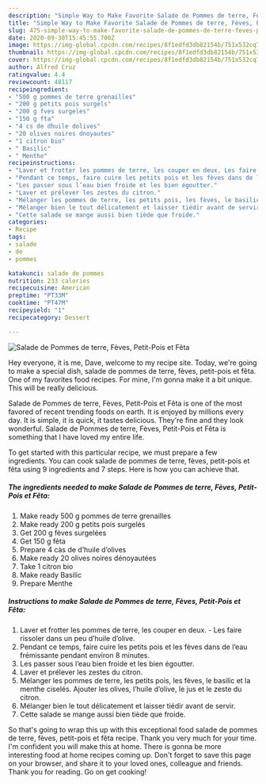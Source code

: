 ```yaml
---
description: "Simple Way to Make Favorite Salade de Pommes de terre, Fèves, Petit-Pois et Fêta"
title: "Simple Way to Make Favorite Salade de Pommes de terre, Fèves, Petit-Pois et Fêta"
slug: 475-simple-way-to-make-favorite-salade-de-pommes-de-terre-feves-petit-pois-et-feta
date: 2020-09-30T15:45:55.700Z
image: https://img-global.cpcdn.com/recipes/8f1edfd3db82154b/751x532cq70/salade-de-pommes-de-terre-feves-petit-pois-et-feta-photo-principale-de-la-recette.jpg
thumbnail: https://img-global.cpcdn.com/recipes/8f1edfd3db82154b/751x532cq70/salade-de-pommes-de-terre-feves-petit-pois-et-feta-photo-principale-de-la-recette.jpg
cover: https://img-global.cpcdn.com/recipes/8f1edfd3db82154b/751x532cq70/salade-de-pommes-de-terre-feves-petit-pois-et-feta-photo-principale-de-la-recette.jpg
author: Alfred Cruz
ratingvalue: 4.4
reviewcount: 48117
recipeingredient:
- "500 g pommes de terre grenailles"
- "200 g petits pois surgels"
- "200 g fves surgeles"
- "150 g fta"
- "4 cs de dhuile dolives"
- "20 olives noires dnoyautes"
- "1 citron bio"
- " Basilic"
- " Menthe"
recipeinstructions:
- "Laver et frotter les pommes de terre, les couper en deux. Les faire rissoler dans un peu d’huile d’olive."
- "Pendant ce temps, faire cuire les petits pois et les fèves dans de l’eau frémissante pendant environ 8 minutes."
- "Les passer sous l’eau bien froide et les bien égoutter."
- "Laver et prélever les zestes du citron."
- "Mélanger les pommes de terre, les petits pois, les fèves, le basilic et la menthe ciselés. Ajouter les olives, l’huile d’olive, le jus et le zeste du citron."
- "Mélanger bien le tout délicatement et laisser tiédir avant de servir."
- "Cette salade se mange aussi bien tiède que froide."
categories:
- Recipe
tags:
- salade
- de
- pommes

katakunci: salade de pommes 
nutrition: 233 calories
recipecuisine: American
preptime: "PT33M"
cooktime: "PT47M"
recipeyield: "1"
recipecategory: Dessert

---
```



![Salade de Pommes de terre, Fèves, Petit-Pois et Fêta](https://img-global.cpcdn.com/recipes/8f1edfd3db82154b/751x532cq70/salade-de-pommes-de-terre-feves-petit-pois-et-feta-photo-principale-de-la-recette.jpg)

Hey everyone, it is me, Dave, welcome to my recipe site. Today, we're going to make a special dish, salade de pommes de terre, fèves, petit-pois et fêta. One of my favorites food recipes. For mine, I'm gonna make it a bit unique. This will be really delicious.



Salade de Pommes de terre, Fèves, Petit-Pois et Fêta is one of the most favored of recent trending foods on earth. It is enjoyed by millions every day. It is simple, it is quick, it tastes delicious. They're fine and they look wonderful. Salade de Pommes de terre, Fèves, Petit-Pois et Fêta is something that I have loved my entire life.


To get started with this particular recipe, we must prepare a few ingredients. You can cook salade de pommes de terre, fèves, petit-pois et fêta using 9 ingredients and 7 steps. Here is how you can achieve that.

<!--inarticleads1-->

##### The ingredients needed to make Salade de Pommes de terre, Fèves, Petit-Pois et Fêta:

1. Make ready 500 g pommes de terre grenailles
1. Make ready 200 g petits pois surgelés
1. Get 200 g fèves surgelées
1. Get 150 g fêta
1. Prepare 4 càs de d’huile d’olives
1. Make ready 20 olives noires dénoyautées
1. Take 1 citron bio
1. Make ready  Basilic
1. Prepare  Menthe




<!--inarticleads2-->

##### Instructions to make Salade de Pommes de terre, Fèves, Petit-Pois et Fêta:

1. Laver et frotter les pommes de terre, les couper en deux. - Les faire rissoler dans un peu d’huile d’olive.
1. Pendant ce temps, faire cuire les petits pois et les fèves dans de l’eau frémissante pendant environ 8 minutes.
1. Les passer sous l’eau bien froide et les bien égoutter.
1. Laver et prélever les zestes du citron.
1. Mélanger les pommes de terre, les petits pois, les fèves, le basilic et la menthe ciselés. Ajouter les olives, l’huile d’olive, le jus et le zeste du citron.
1. Mélanger bien le tout délicatement et laisser tiédir avant de servir.
1. Cette salade se mange aussi bien tiède que froide.




So that's going to wrap this up with this exceptional food salade de pommes de terre, fèves, petit-pois et fêta recipe. Thank you very much for your time. I'm confident you will make this at home. There is gonna be more interesting food at home recipes coming up. Don't forget to save this page on your browser, and share it to your loved ones, colleague and friends. Thank you for reading. Go on get cooking!
